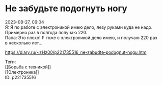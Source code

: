 Не забудьте подогнуть ногу
===========================

   
 2023-08-27, 06:04   
  Я: Я по работе с электроникой имею дело, лезу руками куда не надо. Примерно раз в полгода получаю 220.   
 Папа: Это плохо! Я тоже с электроникой дело имею, и получаю 220 раз в несколько лет...   
    
 <https://diary.ru/~zHz00/p221735516_ne-zabudte-podognut-nogu.htm>   
   
 Теги:   
 [[Борьба с техникой]]   
 [[Электроника]]   
 ID: p221735516